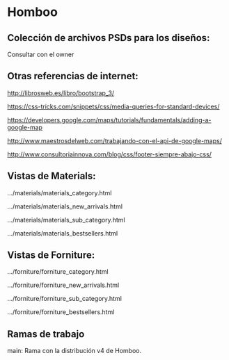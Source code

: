 # Homboo

## Colección de archivos PSDs para los diseños:
Consultar con el owner

## Otras referencias de internet:
http://librosweb.es/libro/bootstrap_3/

https://css-tricks.com/snippets/css/media-queries-for-standard-devices/

https://developers.google.com/maps/tutorials/fundamentals/adding-a-google-map

http://www.maestrosdelweb.com/trabajando-con-el-api-de-google-maps/

http://www.consultoriainnova.com/blog/css/footer-siempre-abajo-css/

## Vistas de Materials:
.../materials/materials_category.html

.../materials/materials_new_arrivals.html

.../materials/materials_sub_category.html

.../materials/materials_bestsellers.html


## Vistas de Forniture:
.../forniture/forniture_category.html

.../forniture/forniture_new_arrivals.html

.../forniture/forniture_sub_category.html

.../forniture/forniture_bestsellers.html

## Ramas de trabajo
main: Rama con la distribución v4 de Homboo.
